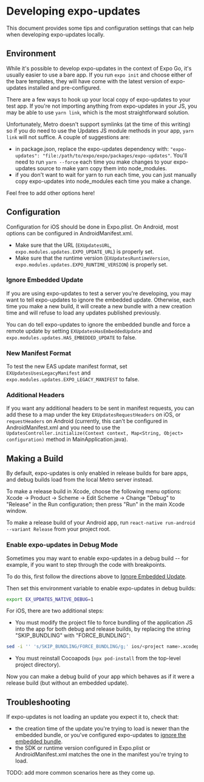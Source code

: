 # Developing expo-updates

This document provides some tips and configuration settings that can help when developing expo-updates locally.

## Environment

While it's possible to develop expo-updates in the context of Expo Go, it's usually easier to use a bare app. If you run `expo init` and choose either of the bare templates, they will have come with the latest version of expo-updates installed and pre-configured.

There are a few ways to hook up your local copy of expo-updates to your test app. If you're not importing anything from expo-updates in your JS, you may be able to use `yarn link`, which is the most straightforward solution.

Unfortunately, Metro doesn't support symlinks (at the time of this writing) so if you do need to use the Updates JS module methods in your app, `yarn link` will not suffice. A couple of suggestions are:
- in package.json, replace the expo-updates dependency with: `"expo-updates": "file:/path/to/expo/expo/packages/expo-updates"`. You'll need to run `yarn --force` each time you make changes to your expo-updates source to make yarn copy them into node_modules.
- if you don't want to wait for yarn to run each time, you can just manually copy expo-updates into node_modules each time you make a change.

Feel free to add other options here!

## Configuration

Configuration for iOS should be done in Expo.plist. On Android, most options can be configured in AndroidManifest.xml.

- Make sure that the URL (`EXUpdatesURL`, `expo.modules.updates.EXPO_UPDATE_URL`) is properly set.
- Make sure that the runtime version (`EXUpdatesRuntimeVersion`, `expo.modules.updates.EXPO_RUNTIME_VERSION`) is properly set.

### Ignore Embedded Update

If you are using expo-updates to test a server you're developing, you may want to tell expo-updates to ignore the embedded update. Otherwise, each time you make a new build, it will create a new bundle with a new creation time and will refuse to load any updates published previously.

You can do tell expo-updates to ignore the embedded bundle and force a remote update by setting `EXUpdatesHasEmbeddedUpdate` and `expo.modules.updates.HAS_EMBEDDED_UPDATE` to false.

### New Manifest Format

To test the new EAS update manifest format, set `EXUpdatesUsesLegacyManifest` and `expo.modules.updates.EXPO_LEGACY_MANIFEST` to false.

### Additional Headers

If you want any additional headers to be sent in manifest requests, you can add these to a map under the key `EXUpdatesRequestHeaders` on iOS, or `requestHeaders` on Android (currently, this can't be configured in AndroidManifest.xml and you need to use the `UpdatesController.initialize(Context context, Map<String, Object> configuration)` method in MainApplication.java).

## Making a Build

By default, expo-updates is only enabled in release builds for bare apps, and debug builds load from the local Metro server instead.

To make a release build in Xcode, choose the following menu options: Xcode → Product → Scheme → Edit Scheme → Change "Debug" to "Release" in the Run configuration; then press "Run" in the main Xcode window.

To make a release build of your Android app, run `react-native run-android --variant Release` from your project root.

### Enable expo-updates in Debug Mode

Sometimes you may want to enable expo-updates in a debug build -- for example, if you want to step through the code with breakpoints.

To do this, first follow the directions above to [Ignore Embedded Update](#ignore-embedded-update).

Then set this environment variable to enable expo-updates in debug builds:

```bash
export EX_UPDATES_NATIVE_DEBUG=1
```

For iOS, there are two additional steps:

- You must modify the project file to force bundling of the application JS into the app for both debug and release builds, by replacing the string "SKIP_BUNDLING" with "FORCE_BUNDLING":

```bash
sed -i '' 's/SKIP_BUNDLING/FORCE_BUNDLING/g;' ios/<project name>.xcodeproj/project.pbxproj
```

- You must reinstall Cocoapods (`npx pod-install` from the top-level project directory).

Now you can make a debug build of your app which behaves as if it were a release build (but without an embedded update).

## Troubleshooting

If expo-updates is not loading an update you expect it to, check that:
- the creation time of the update you're trying to load is newer than the embedded bundle, or you've configured expo-updates to [ignore the embedded bundle](#ignore-embedded-update).
- the SDK or runtime version configured in Expo.plist or AndroidManifest.xml matches the one in the manifest you're trying to load.

TODO: add more common scenarios here as they come up.
